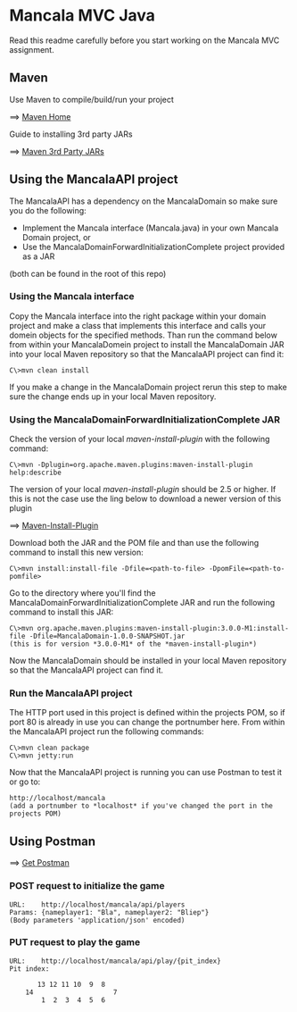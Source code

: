 # Mancala MVC Java

Read this readme carefully before you start working on the Mancala MVC assignment.


Maven
-----

Use Maven to compile/build/run your project

==> [Maven Home](https://maven.apache.org/)

Guide to installing 3rd party JARs

==> [Maven 3rd Party JARs](https://maven.apache.org/guides/mini/guide-3rd-party-jars-local.html)


Using the MancalaAPI project
----------------------------

The MancalaAPI has a dependency on the MancalaDomain so make sure you do the following:

- Implement the Mancala interface (Mancala.java) in your own Mancala Domain project, or
- Use the MancalaDomainForwardInitializationComplete project provided as a JAR

(both can be found in the root of this repo)

### Using the Mancala interface

Copy the Mancala interface into the right package within your domain project and make a class that implements this interface and calls your domein objects for the specified methods. Than run the command below from within your MancalaDomein project to install the MancalaDomain JAR into your local Maven repository so that the MancalaAPI project can find it:

    C\>mvn clean install

If you make a change in the MancalaDomain project rerun this step to make sure the change ends up in your local Maven repository.

### Using the MancalaDomainForwardInitializationComplete JAR

Check the version of your local *maven-install-plugin* with the following command:

    C\>mvn -Dplugin=org.apache.maven.plugins:maven-install-plugin help:describe

The version of your local *maven-install-plugin* should be 2.5 or higher. If this is not the case use the ling below to download a newer version of this plugin

==> [Maven-Install-Plugin](https://repo.maven.apache.org/maven2/org/apache/maven/plugins/maven-install-plugin/)

Download both the JAR and the POM file and than use the following command to install this new version:

    C\>mvn install:install-file -Dfile=<path-to-file> -DpomFile=<path-to-pomfile>

Go to the directory where you'll find the MancalaDomainForwardInitializationComplete JAR and run the following command to install this JAR:

    C\>mvn org.apache.maven.plugins:maven-install-plugin:3.0.0-M1:install-file -Dfile=MancalaDomain-1.0.0-SNAPSHOT.jar
    (this is for version *3.0.0-M1* of the *maven-install-plugin*)

Now the MancalaDomain should be installed in your local Maven repository so that the MancalaAPI project can find it.

### Run the MancalaAPI project

The HTTP port used in this project is defined within the projects POM, so if port 80 is already in use you can change the portnumber here. From within the MancalaAPI project run the following commands:

    C\>mvn clean package
    C\>mvn jetty:run

Now that the MancalaAPI project is running you can use Postman to test it or go to:

    http://localhost/mancala
	(add a portnumber to *localhost* if you've changed the port in the projects POM)

Using Postman
-------------

==> [Get Postman](https://www.getpostman.com/)

### POST request to initialize the game

    URL:    http://localhost/mancala/api/players
	Params:	{nameplayer1: "Bla", nameplayer2: "Bliep"}
	(Body parameters 'application/json' encoded)

### PUT request to play the game

    URL:    http://localhost/mancala/api/play/{pit_index}
	Pit index:
	
           13 12 11 10  9  8
	    14                    7
	        1  2  3  4  5  6
